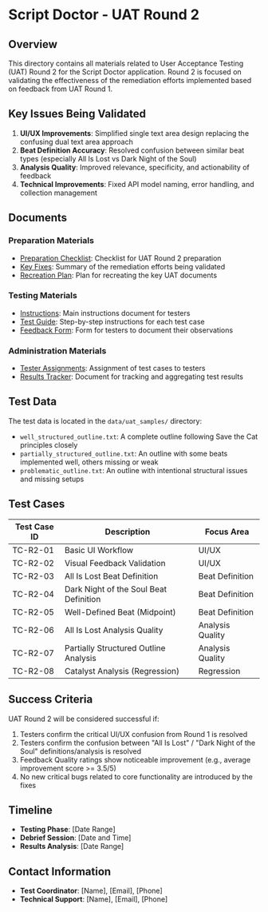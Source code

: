 # Script Doctor - UAT Round 2

## Overview

This directory contains all materials related to User Acceptance Testing (UAT) Round 2 for the Script Doctor application. Round 2 is focused on validating the effectiveness of the remediation efforts implemented based on feedback from UAT Round 1.

## Key Issues Being Validated

1. **UI/UX Improvements**: Simplified single text area design replacing the confusing dual text area approach
2. **Beat Definition Accuracy**: Resolved confusion between similar beat types (especially All Is Lost vs Dark Night of the Soul)
3. **Analysis Quality**: Improved relevance, specificity, and actionability of feedback
4. **Technical Improvements**: Fixed API model naming, error handling, and collection management

## Documents

### Preparation Materials

- [Preparation Checklist](preparation_checklist.md): Checklist for UAT Round 2 preparation
- [Key Fixes](key_fixes.md): Summary of the remediation efforts being validated
- [Recreation Plan](recreation_plan.md): Plan for recreating the key UAT documents

### Testing Materials

- [Instructions](uat_round2_instructions.md): Main instructions document for testers
- [Test Guide](test_guide.md): Step-by-step instructions for each test case
- [Feedback Form](feedback_form.md): Form for testers to document their observations

### Administration Materials

- [Tester Assignments](tester_assignments.md): Assignment of test cases to testers
- [Results Tracker](results_tracker.md): Document for tracking and aggregating test results

## Test Data

The test data is located in the `data/uat_samples/` directory:

- `well_structured_outline.txt`: A complete outline following Save the Cat principles closely
- `partially_structured_outline.txt`: An outline with some beats implemented well, others missing or weak
- `problematic_outline.txt`: An outline with intentional structural issues and missing setups

## Test Cases

| Test Case ID | Description | Focus Area |
|--------------|-------------|------------|
| TC-R2-01 | Basic UI Workflow | UI/UX |
| TC-R2-02 | Visual Feedback Validation | UI/UX |
| TC-R2-03 | All Is Lost Beat Definition | Beat Definition |
| TC-R2-04 | Dark Night of the Soul Beat Definition | Beat Definition |
| TC-R2-05 | Well-Defined Beat (Midpoint) | Beat Definition |
| TC-R2-06 | All Is Lost Analysis Quality | Analysis Quality |
| TC-R2-07 | Partially Structured Outline Analysis | Analysis Quality |
| TC-R2-08 | Catalyst Analysis (Regression) | Regression |

## Success Criteria

UAT Round 2 will be considered successful if:

1. Testers confirm the critical UI/UX confusion from Round 1 is resolved
2. Testers confirm the confusion between "All Is Lost" / "Dark Night of the Soul" definitions/analysis is resolved
3. Feedback Quality ratings show noticeable improvement (e.g., average improvement score >= 3.5/5)
4. No new critical bugs related to core functionality are introduced by the fixes

## Timeline

- **Testing Phase**: [Date Range]
- **Debrief Session**: [Date and Time]
- **Results Analysis**: [Date Range]

## Contact Information

- **Test Coordinator**: [Name], [Email], [Phone]
- **Technical Support**: [Name], [Email], [Phone] 